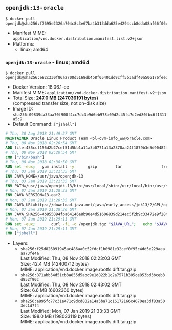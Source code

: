 ## `openjdk:13-oracle`

```console
$ docker pull openjdk@sha256:f7695e2326a704c8c3e67ba4b313dda625e4294ccb8dda08af66f06caefa722e
```

-	Manifest MIME: `application/vnd.docker.distribution.manifest.list.v2+json`
-	Platforms:
	-	linux; amd64

### `openjdk:13-oracle` - linux; amd64

```console
$ docker pull openjdk@sha256:e82c330f86a2700d5168db4b8f05401dd9cff5b3adf40a506176fee281360b52
```

-	Docker Version: 18.06.1-ce
-	Manifest MIME: `application/vnd.docker.distribution.manifest.v2+json`
-	Total Size: **247.0 MB (247036191 bytes)**  
	(compressed transfer size, not on-disk size)
-	Image ID: `sha256:09839da33aa70f908f4cc7dc3e9d6eb978a09d2c45fc7d2ed80fbc6f1311a5c9`
-	Default Command: `["jshell"]`

```dockerfile
# Thu, 30 Aug 2018 21:49:27 GMT
MAINTAINER Oracle Linux Product Team <ol-ovm-info_ww@oracle.com>
# Thu, 08 Nov 2018 02:20:54 GMT
ADD file:455ccf156d2b27cef51d5bb1a11a3b0771a13a2378aa24f1879b3e5d90482f3d in / 
# Thu, 08 Nov 2018 02:20:54 GMT
CMD ["/bin/bash"]
# Thu, 08 Nov 2018 02:38:50 GMT
RUN set -eux; 	yum install -y 		gzip 		tar 				freetype fontconfig 	; 	rm -rf /var/cache/yum
# Thu, 03 Jan 2019 23:21:35 GMT
ENV JAVA_HOME=/usr/java/openjdk-13
# Thu, 03 Jan 2019 23:21:35 GMT
ENV PATH=/usr/java/openjdk-13/bin:/usr/local/sbin:/usr/local/bin:/usr/sbin:/usr/bin:/sbin:/bin
# Mon, 07 Jan 2019 21:28:35 GMT
ENV JAVA_VERSION=13-ea+2
# Mon, 07 Jan 2019 21:28:35 GMT
ENV JAVA_URL=https://download.java.net/java/early_access/jdk13/2/GPL/openjdk-13-ea+2_linux-x64_bin.tar.gz
# Mon, 07 Jan 2019 21:28:36 GMT
ENV JAVA_SHA256=4b855094fba64146a8b90e4d51606839d214ec5f2b9c33472e9f28f9824a572e
# Mon, 07 Jan 2019 21:29:11 GMT
RUN set -eux; 		curl -fL -o /openjdk.tgz "$JAVA_URL"; 	echo "$JAVA_SHA256 */openjdk.tgz" | sha256sum -c -; 	mkdir -p "$JAVA_HOME"; 	tar --extract --file /openjdk.tgz --directory "$JAVA_HOME" --strip-components 1; 	rm /openjdk.tgz; 		ln -sfT "$JAVA_HOME" /usr/java/default; 	ln -sfT "$JAVA_HOME" /usr/java/latest; 	for bin in "$JAVA_HOME/bin/"*; do 		base="$(basename "$bin")"; 		[ ! -e "/usr/bin/$base" ]; 		alternatives --install "/usr/bin/$base" "$base" "$bin" 20000; 	done; 		java -Xshare:dump; 		java --version; 	javac --version
# Mon, 07 Jan 2019 21:29:11 GMT
CMD ["jshell"]
```

-	Layers:
	-	`sha256:f25d826091945ac486aa0c52fdcf1b0981e32cef0f95c4dd5e229aeaaa73fe4a`  
		Last Modified: Thu, 08 Nov 2018 02:23:03 GMT  
		Size: 42.4 MB (42400712 bytes)  
		MIME: application/vnd.docker.image.rootfs.diff.tar.gzip
	-	`sha256:871abb54d51cb3a855d5abd9e1d822b1c2a7571b305ce853bd3bceb3d852f90c`  
		Last Modified: Thu, 08 Nov 2018 02:43:02 GMT  
		Size: 6.6 MB (6602360 bytes)  
		MIME: application/vnd.docker.image.rootfs.diff.tar.gzip
	-	`sha256:a895fc77c31a471c9dcd802a14a5ba71c16172166c4070ea3df83a503ec1d7f4`  
		Last Modified: Mon, 07 Jan 2019 21:33:33 GMT  
		Size: 198.0 MB (198033119 bytes)  
		MIME: application/vnd.docker.image.rootfs.diff.tar.gzip
